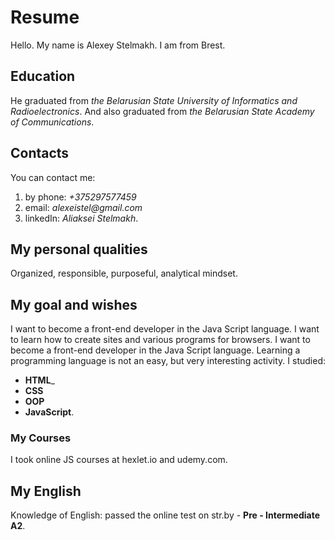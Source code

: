 # Resume #  

Hello. My name is Alexey Stelmakh. I am from Brest. 
    
## Education ##  

He graduated from _the Belarusian State University of Informatics and Radioelectronics_. And also graduated from _the Belarusian State Academy of Communications_.

## Contacts ##  

You can contact me: 
1. by phone: _+375297577459_
1. email: _alexeistel@gmail.com_
1. linkedIn: _Aliaksei Stelmakh_.
   
## My personal qualities ##  

Organized, responsible, purposeful, analytical mindset.
    
## My goal and wishes ##  

I want to become a front-end developer in the Java Script language.
I want to learn how to create sites and various programs for browsers.
I want to become a front-end developer in the Java Script language.
Learning a programming language is not an easy, but very interesting activity.
I studied: 
* **HTML**_
* **CSS**
* **OOP**
* **JavaScript**.

### My Courses ###  

I took online JS courses at hexlet.io and udemy.com.

## My English ##  

Knowledge of English: passed the online test on str.by - **Pre - Intermediate A2**.